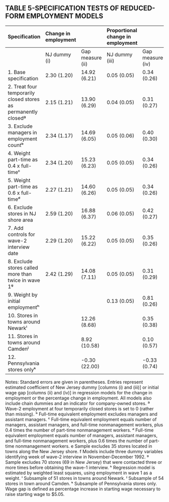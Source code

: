 ## TABLE 5-SPECIFICATION TESTS OF REDUCED-FORM EMPLOYMENT MODELS

| Specification                                         | Change in employment |               | Proportional change in employment |               |
| :---------------------------------------------------- | :------------------- | :------------ | :-------------------------------- | :------------ |
|                                                       | NJ dummy (i)         | Gap measure (ii) | NJ dummy (iii)                    | Gap measure (iv) |
| 1. Base specification                                 |  2.30 (1.20) | 14.92 (6.21) |       0.05 (0.05) |  0.34 (0.26) |
| 2. Treat four temporarily closed stores as permanently closedª |  2.15 (1.21) | 13.90 (6.29) |       0.04 (0.05) |  0.31 (0.27) |
| 3. Exclude managers in employment countᵇ              |  2.34 (1.17) | 14.69 (6.05) |       0.05 (0.06) |  0.40 (0.30) |
| 4. Weight part-time as 0.4 x full-timeᶜ               |  2.34 (1.20) | 15.23 (6.23) |       0.05 (0.05) |  0.34 (0.26) |
| 5. Weight part-time as 0.6 x full-timeᵈ               |  2.27 (1.21) | 14.60 (6.26) |       0.05 (0.05) |  0.34 (0.26) |
| 6. Exclude stores in NJ shore area                    |  2.59 (1.20) | 16.88 (6.37) |       0.06 (0.05) |  0.42 (0.27) |
| 7. Add controls for wave-2 interview date             |  2.29 (1.20) | 15.22 (6.22) |       0.05 (0.05) |  0.35 (0.26) |
| 8. Exclude stores called more than twice in wave 1ᵍ   |  2.42 (1.29) | 14.08 (7.11) |       0.05 (0.05) |  0.31 (0.29) |
| 9. Weight by initial employmentʰ                      |              |              |       0.13 (0.05) |  0.81 (0.26) |
| 10. Stores in towns around Newarkⁱ                    |              | 12.26 (8.68) |                   |  0.35 (0.38) |
| 11. Stores in towns around Camdenʲ                    |              | 8.92 (10.58) |                   |  0.10 (0.57) |
| 12. Pennsylvania stores onlyᵏ                         |              | -0.30 (22.00) |                   | -0.33 (0.74) |

Notes: Standard errors are given in parentheses. Entries represent estimated coefficient of New Jersey dummy [columns (i) and (iii)] or initial wage gap [columns (ii) and (iv)] in regression models for the change in employment or the percentage change in employment. All models also include chain dummies and an indicator for company-owned stores.
ª Wave-2 employment at four temporarily closed stores is set to 0 (rather than missing).
ᵇ Full-time equivalent employment excludes managers and assistant managers.
ᶜ Full-time equivalent employment equals number of managers, assistant managers, and full-time nonmanagement workers, plus 0.4 times the number of part-time nonmanagement workers.
ᵈ Full-time equivalent employment equals number of managers, assistant managers, and full-time nonmanagement workers, plus 0.6 times the number of part-time nonmanagement workers.
e Sample excludes 35 stores located in towns along the New Jersey shore.
f Models include three dummy variables identifying week of wave-2 interview in November-December 1992.
ᵍ Sample excludes 70 stores (69 in New Jersey) that were contacted three or more times before obtaining the wave-1 interview.
ʰ Regression model is estimated by weighted least squares, using employment in wave 1 as a weight.
ⁱ Subsample of 51 stores in towns around Newark.
ʲ Subsample of 54 stores in town around Camden.
ᵏ Subsample of Pennsylvania stores only. Wage gap is defined as percentage increase in starting wage necessary to raise starting wage to $5.05.